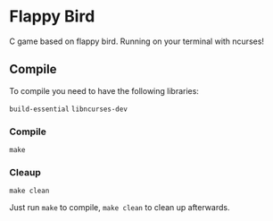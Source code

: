 # Flappy Bird
C game based on flappy bird. Running on your terminal with ncurses!

## Compile
To compile you need to have the following libraries:

`build-essential` `libncurses-dev`

### Compile
`make`

### Cleaup
`make clean`

Just run `make` to compile, `make clean` to clean up afterwards.

